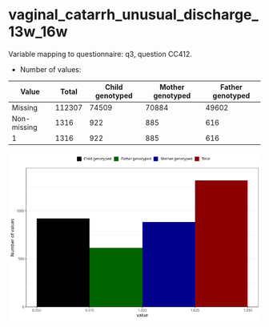 # vaginal_catarrh_unusual_discharge_13w_16w
Variable mapping to questionnaire: q3, question CC412.
- Number of values:

| Value | Total | Child genotyped | Mother genotyped | Father genotyped |
| ----- | ----- | --------------- | ---------------- | ---------------- |
| Missing | 112307 | 74509 | 70884 | 49602 |
| Non-missing | 1316 | 922 | 885 | 616 |
| 1 | 1316 | 922 | 885 | 616 |



![](vaginal_catarrh_unusual_discharge_13w_16w_n.png)




